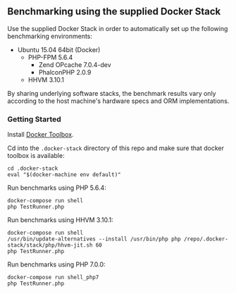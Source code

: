 ## Benchmarking using the supplied Docker Stack

Use the supplied Docker Stack in order to automatically set up the following benchmarking environments:

* Ubuntu 15.04 64bit (Docker)
  * PHP-FPM 5.6.4
    * Zend OPcache 7.0.4-dev
    * PhalconPHP 2.0.9
  * HHVM 3.10.1

By sharing underlying software stacks, the benchmark results vary only according to the host machine's hardware specs and ORM implementations.

### Getting Started

Install [Docker Toolbox](https://www.docker.com/docker-toolbox).

Cd into the `.docker-stack` directory of this repo and make sure that docker toolbox is available:
```
cd .docker-stack
eval "$(docker-machine env default)"
```

Run benchmarks using PHP 5.6.4:
```
docker-compose run shell
php TestRunner.php
```

Run benchmarks using HHVM 3.10.1:
```
docker-compose run shell
/usr/bin/update-alternatives --install /usr/bin/php php /repo/.docker-stack/stack/php/hhvm-jit.sh 60
php TestRunner.php
```

Run benchmarks using PHP 7.0.0:
```
docker-compose run shell_php7
php TestRunner.php
```
